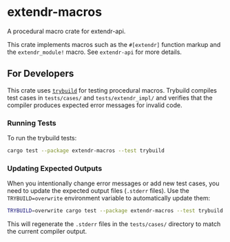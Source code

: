 # extendr-macros

A procedural macro crate for extendr-api.

This crate implements macros such as the `#[extendr]` function
markup and the `extendr_module!` macro. See `extendr-api` for
more details.

## For Developers

This crate uses [`trybuild`](https://docs.rs/trybuild/) for testing procedural macros.
Trybuild compiles test cases in `tests/cases/` and `tests/extendr_impl/` and verifies that the compiler produces expected error messages for invalid code.

### Running Tests

To run the trybuild tests:

```bash
cargo test --package extendr-macros --test trybuild
```

### Updating Expected Outputs

When you intentionally change error messages or add new test cases, you need to update the expected output files (`.stderr` files). Use the `TRYBUILD=overwrite` environment variable to automatically update them:

```bash
TRYBUILD=overwrite cargo test --package extendr-macros --test trybuild
```

This will regenerate the `.stderr` files in the `tests/cases/` directory to match the current compiler output.
